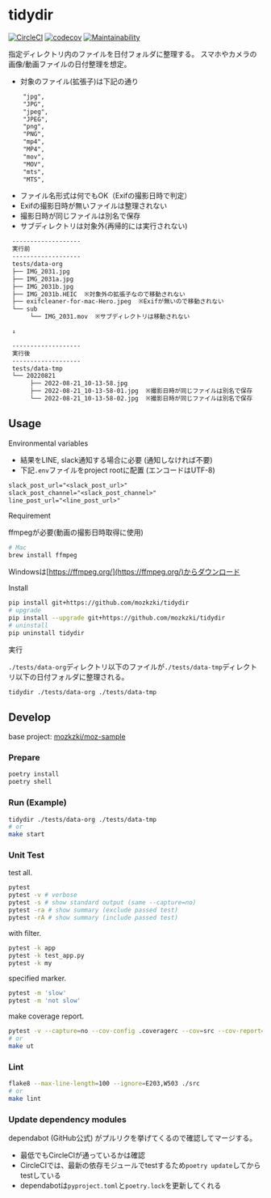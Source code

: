 # tidydir

[![CircleCI](https://circleci.com/gh/mozkzki/tidydir/tree/master.svg?style=svg)](https://circleci.com/gh/mozkzki/tidydir/tree/master)
[![codecov](https://codecov.io/gh/mozkzki/tidydir/branch/master/graph/badge.svg?token=BRB5vsPkO2)](https://codecov.io/gh/mozkzki/tidydir)
[![Maintainability](https://api.codeclimate.com/v1/badges/df50bbce59225073a577/maintainability)](https://codeclimate.com/github/mozkzki/tidydir/maintainability)

指定ディレクトリ内のファイルを日付フォルダに整理する。
スマホやカメラの画像/動画ファイルの日付整理を想定。

- 対象のファイル(拡張子)は下記の通り
```txt
    "jpg",
    "JPG",
    "jpeg",
    "JPEG",
    "png",
    "PNG",
    "mp4",
    "MP4",
    "mov",
    "MOV",
    "mts",
    "MTS",
```
- ファイル名形式は何でもOK（Exifの撮影日時で判定）
- Exifの撮影日時が無いファイルは整理されない
- 撮影日時が同じファイルは別名で保存
- サブディレクトリは対象外(再帰的には実行されない)

```txt
 -------------------
 実行前
 -------------------
 tests/data-org
 ├── IMG_2031.jpg
 ├── IMG_2031a.jpg
 ├── IMG_2031b.jpg
 ├── IMG_2031b.HEIC  ※対象外の拡張子なので移動されない
 ├── exifcleaner-for-mac-Hero.jpeg  ※Exifが無いので移動されない
 └── sub
      └── IMG_2031.mov  ※サブディレクトリは移動されない

 ↓

 -------------------
 実行後
 -------------------
 tests/data-tmp
 └── 20220821
      ├── 2022-08-21_10-13-58.jpg
      ├── 2022-08-21_10-13-58-01.jpg  ※撮影日時が同じファイルは別名で保存
      └── 2022-08-21_10-13-58-02.jpg  ※撮影日時が同じファイルは別名で保存
```

## Usage

Environmental variables

- 結果をLINE, slack通知する場合に必要 (通知しなければ不要)
- 下記`.env`ファイルをproject rootに配置 (エンコードはUTF-8)

```txt
slack_post_url="<slack_post_url>"
slack_post_channel="<slack_post_channel>"
line_post_url="<line_post_url>"
```

Requirement

ffmpegが必要(動画の撮影日時取得に使用)

```sh
# Mac
brew install ffmpeg
```

Windowsは[https://ffmpeg.org/](https://ffmpeg.org/)からダウンロード

Install

```sh
pip install git+https://github.com/mozkzki/tidydir
# upgrade
pip install --upgrade git+https://github.com/mozkzki/tidydir
# uninstall
pip uninstall tidydir
```

実行

`./tests/data-org`ディレクトリ以下のファイルが`./tests/data-tmp`ディレクトリ以下の日付フォルダに整理される。

```sh
tidydir ./tests/data-org ./tests/data-tmp
```

## Develop

base project: [mozkzki/moz-sample](https://github.com/mozkzki/moz-sample)

### Prepare

```sh
poetry install
poetry shell
```

### Run (Example)

```sh
tidydir ./tests/data-org ./tests/data-tmp
# or
make start
```

### Unit Test

test all.

```sh
pytest
pytest -v # verbose
pytest -s # show standard output (same --capture=no)
pytest -ra # show summary (exclude passed test)
pytest -rA # show summary (include passed test)
```

with filter.

```sh
pytest -k app
pytest -k test_app.py
pytest -k my
```

specified marker.

```sh
pytest -m 'slow'
pytest -m 'not slow'
```

make coverage report.

```sh
pytest -v --capture=no --cov-config .coveragerc --cov=src --cov-report=xml --cov-report=term-missing .
# or
make ut
```

### Lint

```sh
flake8 --max-line-length=100 --ignore=E203,W503 ./src
# or
make lint
```

### Update dependency modules

dependabot (GitHub公式) がプルリクを挙げてくるので確認してマージする。

- 最低でもCircleCIが通っているかは確認
- CircleCIでは、最新の依存モジュールでtestするため`poetry update`してからtestしている
- dependabotは`pyproject.toml`と`poetry.lock`を更新してくれる
